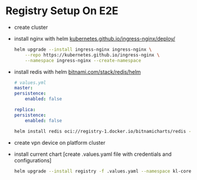 # Registry Setup On E2E

- create cluster
- install nginx with helm
    [kubernetes.github.io/ingress-nginx/deploy/](https://kubernetes.github.io/ingress-nginx/deploy/)
    ```sh
    helm upgrade --install ingress-nginx ingress-nginx \
        --repo https://kubernetes.github.io/ingress-nginx \
        --namespace ingress-nginx --create-namespace
    ````
- install redis with helm
    [bitnami.com/stack/redis/helm](https://bitnami.com/stack/redis/helm)
    ```yml
    # values.yml
    master:
    persistence:
        enabled: false

    replica:
    persistence:
        enabled: false
    ```

    ```sh
    helm install redis oci://registry-1.docker.io/bitnamicharts/redis -f values.yml --namespace=kl-core
    ```
- create vpn device on platform cluster

- install current chart [create .values.yaml file with credentials and configurations]
    ```sh
    helm upgrade --install registry -f .values.yaml --namespace kl-core .
    ```
